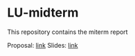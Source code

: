 
# LU-midterm

<!-- badges: start -->
<!-- badges: end -->

This repository contains the miterm report

Proposal: [link](https://dmi3kno.github.io/LU-midterm/midterm-seminar-proposal.html)
Slides: [link]()


